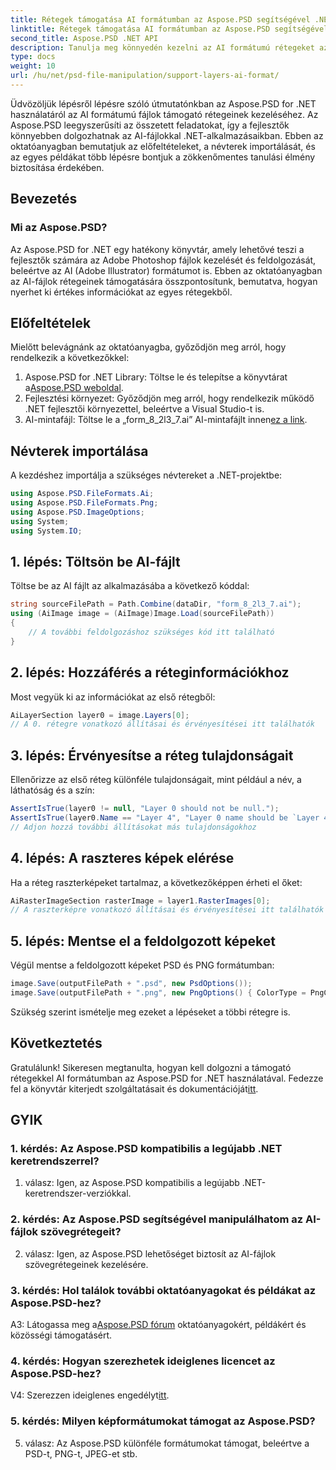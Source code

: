 ```yaml
---
title: Rétegek támogatása AI formátumban az Aspose.PSD segítségével .NET-hez
linktitle: Rétegek támogatása AI formátumban az Aspose.PSD segítségével .NET-hez
second_title: Aspose.PSD .NET API
description: Tanulja meg könnyedén kezelni az AI formátumú rétegeket az Aspose.PSD for .NET segítségével. Kövesse lépésről lépésre útmutatónkat a zökkenőmentes integráció és manipuláció érdekében.
type: docs
weight: 10
url: /hu/net/psd-file-manipulation/support-layers-ai-format/
---
```

Üdvözöljük lépésről lépésre szóló útmutatónkban az Aspose.PSD for .NET használatáról az AI formátumú fájlok támogató rétegeinek kezeléséhez. Az Aspose.PSD leegyszerűsíti az összetett feladatokat, így a fejlesztők könnyebben dolgozhatnak az AI-fájlokkal .NET-alkalmazásaikban. Ebben az oktatóanyagban bemutatjuk az előfeltételeket, a névterek importálását, és az egyes példákat több lépésre bontjuk a zökkenőmentes tanulási élmény biztosítása érdekében.
## Bevezetés
### Mi az Aspose.PSD?
Az Aspose.PSD for .NET egy hatékony könyvtár, amely lehetővé teszi a fejlesztők számára az Adobe Photoshop fájlok kezelését és feldolgozását, beleértve az AI (Adobe Illustrator) formátumot is. Ebben az oktatóanyagban az AI-fájlok rétegeinek támogatására összpontosítunk, bemutatva, hogyan nyerhet ki értékes információkat az egyes rétegekből.
## Előfeltételek
Mielőtt belevágnánk az oktatóanyagba, győződjön meg arról, hogy rendelkezik a következőkkel:
1.  Aspose.PSD for .NET Library: Töltse le és telepítse a könyvtárat a[Aspose.PSD weboldal](https://releases.aspose.com/psd/net/).
2. Fejlesztési környezet: Győződjön meg arról, hogy rendelkezik működő .NET fejlesztői környezettel, beleértve a Visual Studio-t is.
3. AI-mintafájl: Töltse le a „form_8_2l3_7.ai” AI-mintafájlt innen[ez a link](Your-Download-Link).
## Névterek importálása
A kezdéshez importálja a szükséges névtereket a .NET-projektbe:
```csharp
using Aspose.PSD.FileFormats.Ai;
using Aspose.PSD.FileFormats.Png;
using Aspose.PSD.ImageOptions;
using System;
using System.IO;
```
## 1. lépés: Töltsön be AI-fájlt
Töltse be az AI fájlt az alkalmazásába a következő kóddal:
```csharp
string sourceFilePath = Path.Combine(dataDir, "form_8_2l3_7.ai");
using (AiImage image = (AiImage)Image.Load(sourceFilePath))
{
    // A további feldolgozáshoz szükséges kód itt található
}
```
## 2. lépés: Hozzáférés a réteginformációkhoz
Most vegyük ki az információkat az első rétegből:
```csharp
AiLayerSection layer0 = image.Layers[0];
// A 0. rétegre vonatkozó állításai és érvényesítései itt találhatók
```
## 3. lépés: Érvényesítse a réteg tulajdonságait
Ellenőrizze az első réteg különféle tulajdonságait, mint például a név, a láthatóság és a szín:
```csharp
AssertIsTrue(layer0 != null, "Layer 0 should not be null.");
AssertIsTrue(layer0.Name == "Layer 4", "Layer 0 name should be `Layer 4`");
// Adjon hozzá további állításokat más tulajdonságokhoz
```
## 4. lépés: A raszteres képek elérése
Ha a réteg raszterképeket tartalmaz, a következőképpen érheti el őket:
```csharp
AiRasterImageSection rasterImage = layer1.RasterImages[0];
// A raszterképre vonatkozó állításai és érvényesítései itt találhatók
```
## 5. lépés: Mentse el a feldolgozott képeket
Végül mentse a feldolgozott képeket PSD és PNG formátumban:
```csharp
image.Save(outputFilePath + ".psd", new PsdOptions());
image.Save(outputFilePath + ".png", new PngOptions() { ColorType = PngColorType.TruecolorWithAlpha });
```
Szükség szerint ismételje meg ezeket a lépéseket a többi rétegre is.
## Következtetés

Gratulálunk! Sikeresen megtanulta, hogyan kell dolgozni a támogató rétegekkel AI formátumban az Aspose.PSD for .NET használatával. Fedezze fel a könyvtár kiterjedt szolgáltatásait és dokumentációját[itt](https://reference.aspose.com/psd/net/).

## GYIK

### 1. kérdés: Az Aspose.PSD kompatibilis a legújabb .NET keretrendszerrel?

1. válasz: Igen, az Aspose.PSD kompatibilis a legújabb .NET-keretrendszer-verziókkal.

### 2. kérdés: Az Aspose.PSD segítségével manipulálhatom az AI-fájlok szövegrétegeit?

2. válasz: Igen, az Aspose.PSD lehetőséget biztosít az AI-fájlok szövegrétegeinek kezelésére.

### 3. kérdés: Hol találok további oktatóanyagokat és példákat az Aspose.PSD-hez?

 A3: Látogassa meg a[Aspose.PSD fórum](https://forum.aspose.com/c/psd/34) oktatóanyagokért, példákért és közösségi támogatásért.

### 4. kérdés: Hogyan szerezhetek ideiglenes licencet az Aspose.PSD-hez?

 V4: Szerezzen ideiglenes engedélyt[itt](https://purchase.aspose.com/temporary-license/).

### 5. kérdés: Milyen képformátumokat támogat az Aspose.PSD?

5. válasz: Az Aspose.PSD különféle formátumokat támogat, beleértve a PSD-t, PNG-t, JPEG-et stb.